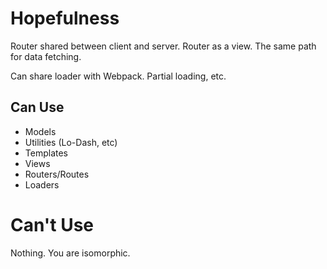 # Hopefulness

Router shared between client and server. Router as a view.
The same path for data fetching.

Can share loader with Webpack. Partial loading, etc.

## Can Use

* Models
* Utilities (Lo-Dash, etc)
* Templates
* Views
* Routers/Routes
* Loaders

# Can't Use

Nothing. You are isomorphic.
